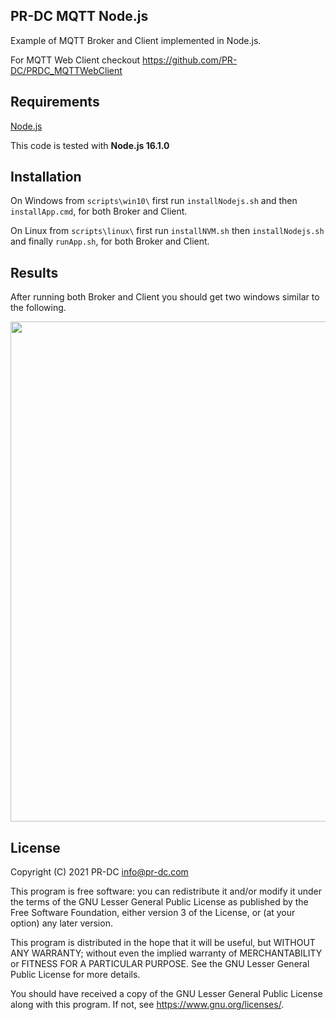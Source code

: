 ## PR-DC MQTT Node.js

Example of MQTT Broker and Client implemented in Node.js.

For MQTT Web Client checkout https://github.com/PR-DC/PRDC_MQTTWebClient

## Requirements
[Node.js](https://nodejs.org/en/)<br>

This code is tested with
**Node.js 16.1.0**

## Installation

On Windows from `scripts\win10\` first run `installNodejs.sh` and then `installApp.cmd`, for both Broker and Client.

On Linux from `scripts\linux\` first run `installNVM.sh` then `installNodejs.sh` and finally `runApp.sh`, for both Broker and Client.

## Results

After running both Broker and Client you should get two windows similar to the following.

<p align="center">
  <img src="https://pr-dc.com/web/img/github/PRDC_MQTT_NodeJS.jpg" width="800">
</p>

## License
Copyright (C) 2021 PR-DC <info@pr-dc.com>

This program is free software: you can redistribute it and/or modify
it under the terms of the GNU Lesser General Public License as 
published by the Free Software Foundation, either version 3 of the 
License, or (at your option) any later version.

This program is distributed in the hope that it will be useful,
but WITHOUT ANY WARRANTY; without even the implied warranty of
MERCHANTABILITY or FITNESS FOR A PARTICULAR PURPOSE.  See the
GNU Lesser General Public License for more details.

You should have received a copy of the GNU Lesser General Public License
along with this program.  If not, see <https://www.gnu.org/licenses/>.
